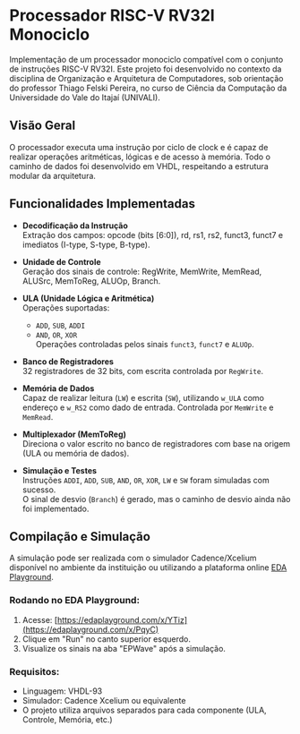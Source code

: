 # Processador RISC-V RV32I Monociclo

Implementação de um processador monociclo compatível com o conjunto de instruções RISC-V RV32I. Este projeto foi desenvolvido no contexto da disciplina de Organização e Arquitetura de Computadores, sob orientação do professor Thiago Felski Pereira, no curso de Ciência da Computação da Universidade do Vale do Itajaí (UNIVALI).

## Visão Geral

O processador executa uma instrução por ciclo de clock e é capaz de realizar operações aritméticas, lógicas e de acesso à memória. Todo o caminho de dados foi desenvolvido em VHDL, respeitando a estrutura modular da arquitetura.

## Funcionalidades Implementadas

- **Decodificação da Instrução**  
  Extração dos campos: opcode (bits [6:0]), rd, rs1, rs2, funct3, funct7 e imediatos (I-type, S-type, B-type).

- **Unidade de Controle**  
  Geração dos sinais de controle: RegWrite, MemWrite, MemRead, ALUSrc, MemToReg, ALUOp, Branch.

- **ULA (Unidade Lógica e Aritmética)**  
  Operações suportadas:
  - `ADD`, `SUB`, `ADDI`
  - `AND`, `OR`, `XOR`  
  Operações controladas pelos sinais `funct3`, `funct7` e `ALUOp`.

- **Banco de Registradores**  
  32 registradores de 32 bits, com escrita controlada por `RegWrite`.

- **Memória de Dados**  
  Capaz de realizar leitura (`LW`) e escrita (`SW`), utilizando `w_ULA` como endereço e `w_RS2` como dado de entrada. Controlada por `MemWrite` e `MemRead`.

- **Multiplexador (MemToReg)**  
  Direciona o valor escrito no banco de registradores com base na origem (ULA ou memória de dados).

- **Simulação e Testes**  
  Instruções `ADDI`, `ADD`, `SUB`, `AND`, `OR`, `XOR`, `LW` e `SW` foram simuladas com sucesso.  
  O sinal de desvio (`Branch`) é gerado, mas o caminho de desvio ainda não foi implementado.

## Compilação e Simulação

A simulação pode ser realizada com o simulador Cadence/Xcelium disponível no ambiente da instituição ou utilizando a plataforma online [EDA Playground](https://edaplayground.com/x/PqyC).

### Rodando no EDA Playground:

1. Acesse: [https://edaplayground.com/x/YTiz](https://edaplayground.com/x/PqyC)
2. Clique em "Run" no canto superior esquerdo.
3. Visualize os sinais na aba "EPWave" após a simulação.

### Requisitos:

- Linguagem: VHDL-93
- Simulador: Cadence Xcelium ou equivalente
- O projeto utiliza arquivos separados para cada componente (ULA, Controle, Memória, etc.)
